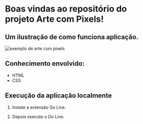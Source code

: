 # Boas vindas ao repositório do projeto Arte com Pixels!

## Um ilustração de como funciona aplicação.

![exemplo de arte com pixels](./art-with-pixels.gif)

## Conhecimento envolvido: 

- HTML
- CSS

## Execução da aplicação localmente

1. Instale a extensão Go Live.

2. Depois execute o Go Live.
